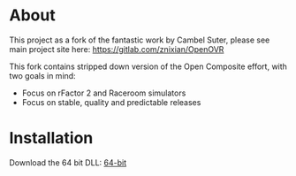 # About
This project as a fork of the fantastic work by Cambel Suter, please see main project site here: https://gitlab.com/znixian/OpenOVR

This fork contains stripped down version of the Open Composite effort, with two goals in mind: 

* Focus on rFactor 2 and Raceroom simulators
* Focus on stable, quality and predictable releases

# Installation

Download the 64 bit DLL:
[64-bit](https://ci.appveyor.com/api/projects/TheIronWolfModding/openovr/artifacts/x64/openvr_api.dll?branch=master&job=Platform%3A+x64&pr=false)
